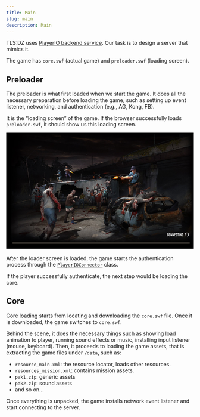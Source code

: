 ```yaml
---
title: Main
slug: main
description: Main
---
```


TLS:DZ uses [PlayerIO backend service](https://playerio.com/). Our task is to design a server that mimics it.

The game has `core.swf` (actual game) and `preloader.swf` (loading screen).

## Preloader

The preloader is what first loaded when we start the game. It does all the necessary preparation before loading the game, such as setting up event listener, networking, and authentication (e.g., AG, Kong, FB).

It is the “loading screen” of the game. If the browser successfully loads `preloader.swf`, it should show us this loading screen.

![Loader screen](../../assets/loaderbg.png)

After the loader screen is loaded, the game starts the authentication process through the [`PlayerIOConnector`](/playerio/playerioconnector) class.

If the player successfully authenticate, the next step would be loading the core.

## Core

Core loading starts from locating and downloading the `core.swf` file. Once it is downloaded, the game switches to `core.swf`.

Behind the scene, it does the necessary things such as showing load animation to player, running sound effects or music, installing input listener (mouse, keyboard). Then, it proceeds to loading the game assets, that is extracting the game files under `/data`, such as:

- `resource_main.xml`: the resource locator, loads other resources.
- `resources_mission.xml`: contains mission assets.
- `pak1.zip`: generic assets
- `pak2.zip`: sound assets
- and so on...

Once everything is unpacked, the game installs network event listener and start connecting to the server.
